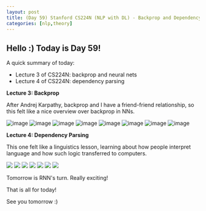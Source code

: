 ```yaml
---
layout: post
title: (Day 59) Stanford CS224N (NLP with DL) - Backprop and Dependency Parsing
categories: [nlp,theory]
---
```


## Hello :) Today is Day 59!
A quick summary of today:
* Lecture 3 of CS224N: backprop and neural nets
* Lecture 4 of CS224N: dependency parsing

**Lecture 3: Backprop**

After Andrej Karpathy, backprop and I have a friend-friend relationship, so this felt like a nice overview over backprop in NNs.

![image](https://github.com/user-attachments/assets/3a08849c-6212-43eb-8017-074e29618d30)
![image](https://github.com/user-attachments/assets/5877997c-45bb-4f2d-b489-34b208c32983)
![image](https://github.com/user-attachments/assets/33896d75-1e95-418f-97c9-d17f8a63179e)
![image](https://github.com/user-attachments/assets/d4520736-c644-4bfd-b302-c0cfec44d359)
![image](https://github.com/user-attachments/assets/e7dfdbed-2c0d-4017-9986-4357abd4eab2)
![image](https://github.com/user-attachments/assets/38360e98-68d8-4cf0-bb1d-d95fdb8784e7)
![image](https://github.com/user-attachments/assets/7fc40c9b-16d2-4431-92be-9e9ee23e27c2)
![image](https://github.com/user-attachments/assets/adf44370-04ad-4a31-842c-016af6784382)

**Lecture 4: Dependency Parsing**

This one felt like a linguistics lesson, learning about how people interpret language and how such logic transferred to computers.

![](https://blogger.googleusercontent.com/img/a/AVvXsEiiehYX3WxoGGicK0_cadAdXw82rcO0kS2Y0Q6CnY0DpkvS2psL0BYP1hEi2U2sMMITCvLo_EEYzbsXtf37VXnIqns0LLvHL_hKwbMJ9f5BcbO-zC2LfitJHoAgEfnmCsKn1LpgVYSKlaGrwDpDZ98oqmeJ5P3sswRcdZG8PJR2Faal7xHEyMKTJWPwBy3c)
![](https://blogger.googleusercontent.com/img/a/AVvXsEieaBEBNXIZPIKJI1L5hxhuc9OiNXBlE_Vuyy1ZOyijJjqq4okvGSWbVKDMGlsD6rDgmTMwEHuRp5ArIXxUzTcvYRtZDBiCon3WxIE-o5LdOSGbVB10AyRtHUwksiNKzdXmb3G9298B9bu9vo9V2PsUjGBsWj9uBuKmWZu54ZHrcGelv5SKRj1Yst3Mt88I)
![](https://blogger.googleusercontent.com/img/a/AVvXsEiCJF7rl8loI2M45p3JID2dHHLjfBvR5wImjS7Y_Xj3X0HdzzdYWQgrjurnea1ouHiycAVHdoUv2HwcHV0dRejgFaZ5AXAorXv42YG2u1A3tsLTU3FbyN266urJZDviPxCcLR8EtpbxjC0awVbu50hW6V9HchaXcYcaAJFNIX0DTeopZuv7uDRzV3gYv8Pn)
![](https://blogger.googleusercontent.com/img/a/AVvXsEgRFRA8Cwp-3cQwdIo8IxQVFU1jeaM9NWVwd7uXtStnqg6wBeuKUqUrcK8aB26gGmLA3LRNEo_yVaNOjJeD4gLL2VgE_tVESRpjrtrZHGV8DVaKS4Opdk1ah_ql1Pd7ti3rJN_M689RBKgCu-16_f---cQlEI2nTeS1qgdGqmkIWlmltmBqnnvcB8miyNRb)
![](https://blogger.googleusercontent.com/img/a/AVvXsEjICXfGWN7Y_5rj2zXwtJWeUwi9kh_OdPoEl4pNN6frstlPwUBMCp5SrAVsv9ZIj7cTTCxFJwvbTnHX0QDTSeXvPOFf5D2hQZKVRVl2yLHI7p4ce6q-3XAmEOHZe6-9ZoRti3A3b5k38KCLuKsDDhKHAoakKLAAih3qRWOEOw85qRXXTx8yzMY-kMrxMB3u)
![](https://blogger.googleusercontent.com/img/a/AVvXsEjYSUzL6bUPGv0HF7vuSY6CsaR4zKMjO4KniyoH8JYfFotmkCq9XndNF1Jyw-yLlh-j8wS2vPqWrKjxL6Grvz8yY_cW6KyVSkpW8EZyAZNKeslIt7SH2VCcZwK0OPwN6EakBaPsDeImHK9YCQ2mOkB7Yc1fkzCTq7WMhwgd1YzgPE8I9N6bDqZar2oKNQO5)
![](https://blogger.googleusercontent.com/img/a/AVvXsEgribT77tkjfCWm8zrfWmtBv8lId3IUPfTjjrExv8rprzWW11-vNeHtiZ3mkSPWTgfYXBBEx5uWa6PIf4-MjmfnBdFJEywo_87fA6df3pNOOPw1bQ85XJ6WmvvSlgyDMyphwRufW8VdKzI175V4D07omiOdy73xqZa7eFpXJ5XP9f7TzjTbvVGEgYQmV-4J)

Tomorrow is RNN's turn. Really exciting!




That is all for today!

See you tomorrow :)
